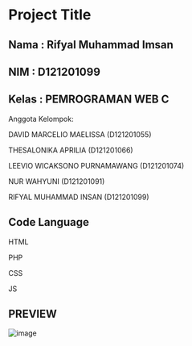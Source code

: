 # Project Title

## Nama    : Rifyal Muhammad Imsan
## NIM     : D121201099
## Kelas   : PEMROGRAMAN WEB C

Anggota Kelompok:

DAVID MARCELIO MAELISSA         (D121201055)

THESALONIKA APRILIA             (D121201066)

LEEVIO WICAKSONO PURNAMAWANG    (D121201074)

NUR WAHYUNI                     (D121201091)

RIFYAL MUHAMMAD INSAN           (D121201099)

## Code Language

HTML

PHP

CSS

JS

## PREVIEW

![image](https://user-images.githubusercontent.com/74008419/208240703-8b2eff7c-6be7-43fe-ab46-5e9812b5ac64.png)

